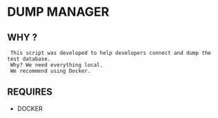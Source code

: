 # DUMP MANAGER

## WHY ?

```
 This script was developed to help developers connect and dump the test database. 
 Why? We need everything local.
 We recommend using Docker.
```

## REQUIRES

- DOCKER